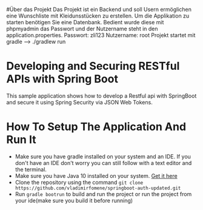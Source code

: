 #Über das Projekt
Das Projekt ist ein Backend und soll Usern ermöglichen eine Wunschliste mit Kleidunsstücken zu erstellen.
Um die Applikation zu starten benötigen Sie eine Datenbank. Bedient wurde diese mit phpmyadmin das Passwort und der Nutzername steht in den application.properties.
Passwort: zli123 Nutzername: root
Projekt startet mit gradle --> ./gradlew run


# Developing and Securing RESTful APIs with Spring Boot
This sample application shows how to develop a Restful api with
SpringBoot and secure it using Spring Security via JSON Web Tokens.

# How To Setup The Application And Run It
* Make sure you have gradle installed on your system and an IDE. If 
you don't have an IDE don't worry you can still follow with a text editor and 
the terminal.
* Make sure you have Java 10 installed on your system. [Get it here](http://www.oracle.com/technetwork/java/javase/downloads/jdk10-downloads-4416644.html)
* Clone the repository using the command `git clone https://github.com/vladimirfomene/springboot-auth-updated.git`
* Run `gradle bootrun` to build and run the project or run the project from your ide(make sure you build it before running)
